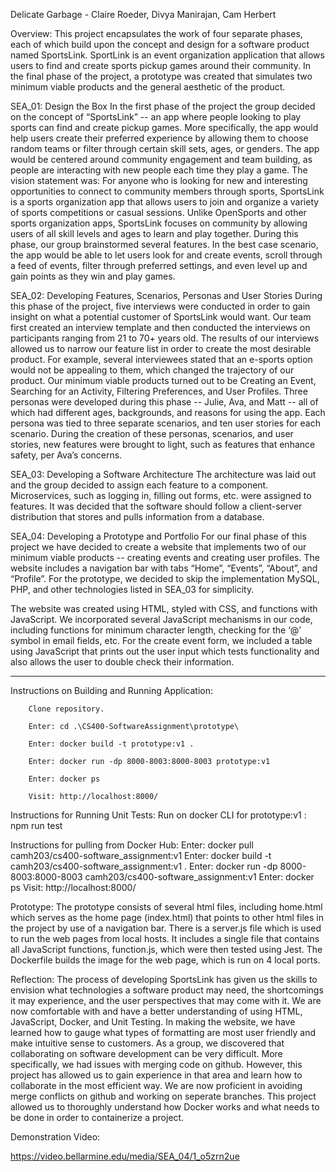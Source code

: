 Delicate Garbage - Claire Roeder, Divya Manirajan, Cam Herbert

Overview:
    This project encapsulates the work of four separate phases, each of which build upon the concept and design for a software product named SportsLink. SportLink is an event organization application that allows users to find and create sports pickup games around their community. In the final phase of the project, a prototype was created that simulates two minimum viable products and the general aesthetic of the product.

SEA_01: Design the Box
    In the first phase of the project the group decided on the concept of “SportsLink” -- an app where people looking to play sports can find and create pickup games. More specifically, the app would help users create their preferred experience by allowing them to choose random teams or filter through certain skill sets, ages, or genders. The app would be centered around community engagement and team building, as people are interacting with new people each time they play a game. The vision statement was:
    For anyone who is looking for new and interesting opportunities to connect to community members through sports, SportsLink is a sports organization app that allows users to join and organize a variety of sports competitions or casual sessions. Unlike OpenSports and other sports organization apps, SportsLink focuses on community by allowing users of all skill levels and ages to learn and play together.
    During this phase, our group brainstormed several features. In the best case scenario, the app would be able to let users look for and create events, scroll through a feed of events, filter through preferred settings, and even level up and gain points as they win and play games.
    
SEA_02: Developing Features, Scenarios, Personas and User Stories 
    During this phase of the project, five interviews were conducted in order to gain insight on what a potential customer of SportsLink would want. Our team first created an interview template and then conducted the interviews on participants ranging from 21 to 70+ years old.
    The results of our interviews allowed us to narrow our feature list in order to create the most desirable product. For example, several interviewees stated that an e-sports option would not be appealing to them, which changed the trajectory of our product. Our minimum viable products turned out to be Creating an Event, Searching for an Activity, Filtering Preferences, and User Profiles.
    Three personas were developed during this phase -- Julie, Ava, and Matt -- all of which had different ages, backgrounds, and reasons for using the app. Each persona was tied to three separate scenarios, and ten user stories for each scenario. During the creation of these personas, scenarios, and user stories, new features were brought to light, such as features that enhance safety, per Ava’s concerns.
    
SEA_03: Developing a Software Architecture
    The architecture was laid out and the group decided to assign each feature to a component. Microservices, such as logging in, filling out forms, etc. were assigned to features. It was decided that the software should follow a client-server distribution that stores and pulls information from a database. 
    
SEA_04: Developing a Prototype and Portfolio
    For our final phase of this project we have decided to create a website that implements two of our minimum viable products -- creating events and creating user profiles. The website includes a navigation bar with tabs “Home”, “Events”, “About”, and “Profile”. For the prototype, we decided to skip the implementation MySQL, PHP, and other technologies listed in SEA_03 for simplicity.
    
  The website was created using HTML, styled with CSS, and functions with JavaScript. We incorporated several JavaScript mechanisms in our code, including functions for minimum character length, checking for the ‘@’ symbol in email fields, etc. For the create event form, we included a table using JavaScript that prints out the user input which tests functionality and also allows the user to double check their information.
  
- - - - - - - - - - - - - - - - - - - - - - - - - - - - - - - - - - - - - - - - - -
Instructions on Building and Running Application:

        Clone repository.
        
        Enter: cd .\CS400-SoftwareAssignment\prototype\
        
        Enter: docker build -t prototype:v1 .  
  
        Enter: docker run -dp 8000-8003:8000-8003 prototype:v1
  
        Enter: docker ps
  
        Visit: http://localhost:8000/

Instructions for Running Unit Tests:
    Run on docker CLI for prototype:v1 : npm run test
    
Instructions for pulling from Docker Hub:
    Enter: docker pull camh203/cs400-software_assignment:v1
    Enter: docker build -t camh203/cs400-software_assignment:v1 .
    Enter: docker run -dp 8000-8003:8000-8003 camh203/cs400-software_assignment:v1
    Enter: docker ps
    Visit: http://localhost:8000/
    

Prototype:
    The prototype consists of several html files, including home.html which serves as the home page (index.html) that points to other html files in the project by use of a navigation bar. There is a server.js file which is used to run the web pages from local hosts. It includes a single file that contains all JavaScript functions, function.js, which were then tested using Jest. The Dockerfile builds the image for the web page, which is run on 4 local ports.


Reflection:
    The process of developing SportsLink has given us the skills to envision what technologies a software product may need, the shortcomings it may experience, and the user perspectives that may come with it. We are now comfortable with and have a better understanding of using HTML, JavaScript, Docker, and Unit Testing. In making the website, we have learned how to gauge what types of formatting are most user friendly and make intuitive sense to customers.
    As a group, we discovered that collaborating on software development can be very difficult. More specifically, we had issues with merging code on github. However, this project has allowed us to gain experience in that area and learn how to collaborate in the most efficient way. We are now proficient in avoiding merge conflicts on github and working on seperate branches.
    This project allowed us to thoroughly understand how Docker works and what needs to be done in order to containerize a project. 

Demonstration Video:

https://video.bellarmine.edu/media/SEA_04/1_o5zrn2ue
